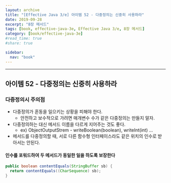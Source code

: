 ```yaml
---
layout: archive
title: "[Effective Java 3/e] 아이템 52 - 다중정의는 신중히 사용하라"
date: 2019-09-28
excerpt: "8장 메서드"
tags: [book, effective-java-3e, Effective Java 3/e, 8장 메서드]
category: [book/effective-java-3e]
#read_time: true
#share: true

sidebar:
  nav: "book"
---
```


* * *

## 아이템 52 - 다중정의는 신중히 사용하라

### 다중정의시 주의점

* 다중정의가 혼동을 일으키는 상황을 피해야 한다.
  * 안전하고 보수적으로 가려면 매개변수 수가 같은 다중정의는 만들지 말자.
* 다중정의하는 대신 메서드 이름을 다르게 지어주는 것도 좋다.
  * ex) ObjectOutputStrem - writeBoolean(boolean), writeInt(int) ...
* 메서드를 다중정의할 때, 서로 다른 함수형 인터페이스라도 같은 위치의 인수로 받아서는 안된다.
  
#### 인수를 포워드하여 두 메서드가 동일한 일을 하도록 보장한다

```java
public boolean contentEquals(StringBuffer sb) {
  return contentEquals((CharSequence) sb);
}
```
